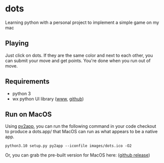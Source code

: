# dots

Learning python with a personal project to implement a simple game on my mac

## Playing
Just click on dots. If they are the same color and next to each other, you can submit your move and get points. You're done when you run out of move.


## Requirements
- python 3
- wx python UI library ([www](https://www.wxpython.org/), [github](https://github.com/wxWidgets/Phoenix/))

## Run on MacOS
Using [py2app](https://py2app.readthedocs.io/en/latest/index.html), you can run the following command in your code checkout to produce a dots.app/ that MacOS can run as what appears to be a native app.

    python3.10 setup.py py2app --iconfile images/dots.ico -O2
    
Or, you can grab the pre-built version for MacOS here: ([github release](https://github.com/gc3/dots/releases/tag/1.0))
